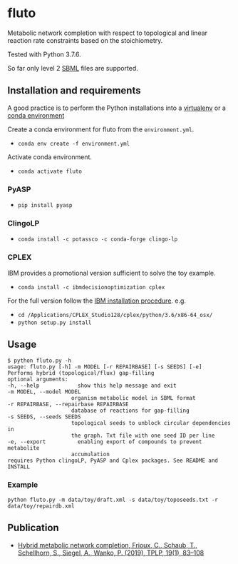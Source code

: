 # fluto

Metabolic network completion with respect to topological and linear reaction rate constraints based on the stoichiometry.

Tested with Python 3.7.6.

So far only level 2 [SBML](http://sbml.org/Documents/Specifications) files are supported.

## Installation and requirements

A good practice is to perform the Python installations into a [virtualenv](https://virtualenv.pypa.io/en/stable/installation/) or a [conda environment](https://conda.io/docs/user-guide/tasks/manage-environments.html)

Create a conda environment for fluto from the `environment.yml`.

- `conda env create -f environment.yml`

Activate conda environment.

- `conda activate fluto`

### PyASP

- `pip install pyasp`

### ClingoLP

- `conda install -c potassco -c conda-forge clingo-lp`

### CPLEX

IBM provides a promotional version sufficient to solve the toy example.

- `conda install -c ibmdecisionoptimization cplex`

For the full version follow the [IBM installation procedure](https://www.ibm.com/support/knowledgecenter/SSSA5P_12.10.0/ilog.odms.cplex.help/CPLEX/GettingStarted/topics/set_up/Python_setup.html). e.g.

- `cd /Applications/CPLEX_Studio128/cplex/python/3.6/x86-64_osx/`
- `python setup.py install`

## Usage

```text
$ python fluto.py -h
usage: fluto.py [-h] -m MODEL [-r REPAIRBASE] [-s SEEDS] [-e]
Performs hybrid (topological/flux) gap-filling
optional arguments:
-h, --help            show this help message and exit
-m MODEL, --model MODEL
                    organism metabolic model in SBML format
-r REPAIRBASE, --repairbase REPAIRBASE
                    database of reactions for gap-filling
-s SEEDS, --seeds SEEDS
                    topological seeds to unblock circular dependencies in
                    the graph. Txt file with one seed ID per line
-e, --export          enabling export of compounds to prevent metabolite
                    accumulation
requires Python clingoLP, PyASP and Cplex packages. See README and INSTALL
```

### Example

`python fluto.py -m data/toy/draft.xml -s data/toy/toposeeds.txt -r data/toy/repairdb.xml`

## Publication

- [Hybrid metabolic network completion, Frioux, C., Schaub, T., Schellhorn, S., Siegel, A., Wanko, P. (2019),  TPLP, 19(1), 83–108](https://www.cs.uni-potsdam.de/wv/publications/DBLP_journals/tplp/FriouxSSSW19.pdf)
